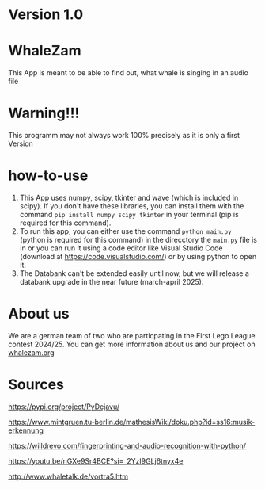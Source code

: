 # Version 1.0
# WhaleZam
This App is meant to be able to find out, what whale is singing in an audio file
# Warning!!!
This programm may not always work 100% precisely as it is only a first Version
# how-to-use
1. This App uses numpy, scipy, tkinter and wave (which is included in scipy).
If you don't have these libraries, you can install them with the command `pip install numpy scipy tkinter` in your terminal (pip is required for this command).
2. To run this app, you can either use the command `python main.py` (python is required for this command) in the direcctory the `main.py` file is in or you can run it using a code editor like Visual Studio Code (download at     https://code.visualstudio.com/) or by using python to open it.
3. The Databank can't be extended easily until now, but we will release a databank upgrade in the near future (march-april 2025).

# About us
We are a german team of two who are particpating in the First Lego League contest 2024/25.
You can get more information about us and our project on [whalezam.org](http://whalezam.org/)

# Sources
https://pypi.org/project/PyDejavu/

https://www.mintgruen.tu-berlin.de/mathesisWiki/doku.php?id=ss16:musik-erkennung

https://willdrevo.com/fingerprinting-and-audio-recognition-with-python/

https://youtu.be/nGXe9Sr4BCE?si=_2Yzl9GLj6tnyx4e

http://www.whaletalk.de/vortra5.htm
